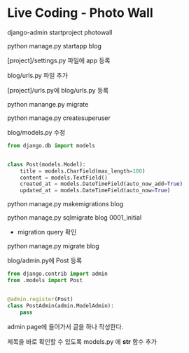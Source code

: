 # Live Coding - Photo Wall


django-admin startproject photowall

python manage.py startapp blog

[project]/settings.py 파일에 app 등록

blog/urls.py 파일 추가

[project]/urls.py에 blog/urls.py 등록

python manange.py migrate

python manage.py createsuperuser

blog/models.py 수정

```py
from django.db import models


class Post(models.Model):
    title = models.CharField(max_length=100)
    content = models.TextField()
    created_at = models.DateTimeField(auto_now_add=True)
    updated_at = models.DateTimeField(auto_now=True)

```

python manage.py makemigrations blog

python manage.py sqlmigrate blog 0001_initial

* migration query 확인

python manage.py migrate blog

blog/admin.py에 Post 등록

```py
from django.contrib import admin
from .models import Post


@admin.register(Post)
class PostAdmin(admin.ModelAdmin):
    pass

```

admin page에 들어가서 글을 하나 작성한다.

제목을 바로 확인할 수 있도록 models.py 에 __str__ 함수 추가

